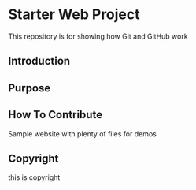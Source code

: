 # Starter Web Project

This repository is for showing how Git and GitHub work

## Introduction
## Purpose
## How To Contribute

Sample website with plenty of files for demos

## Copyright
this is copyright
